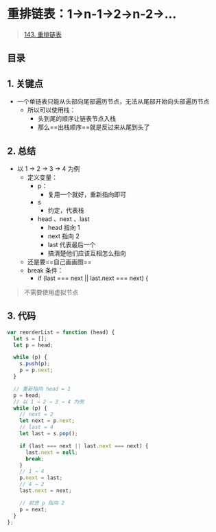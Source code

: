 
# 重排链表：1→n-1→2→n-2→...



> [143. 重排链表](https://leetcode.cn/problems/reorder-list/)


## 目录
<!-- toc -->
 ## 1. 关键点 

- 一个单链表只能从头部向尾部遍历节点，无法从尾部开始向头部遍历节点
	- 所以可以使用栈：
		- 头到尾的顺序让链表节点入栈
		- 那么==出栈顺序==就是反过来从尾到头了

## 2. 总结

- 以 1 → 2 → 3 → 4 为例
	- 定义变量：
		- p：
			-  复用一个就好，重新指向即可
		- s
			-  约定，代表栈
		- head 、next 、last
			- head 指向 1
			- next 指向 2
			- last 代表最后一个
			- 搞清楚他们应该互相怎么指向
	- 还是要==自己画画图==
	- break 条件：
		- if (last === next || last.next === next) {

>  不需要使用虚拟节点

## 3. 代码

```javascript hl:10
var reorderList = function (head) {
  let s = [];
  let p = head;

  while (p) {
    s.push(p);
    p = p.next;
  }

  // 重新指向 head = 1
  p = head;
  // 以 1 → 2 → 3 → 4 为例
  while (p) {
    // next = 2
    let next = p.next;
    // last = 4
    let last = s.pop();

    if (last === next || last.next === next) {
      last.next = null;
      break;
    }
    // 1 → 4
    p.next = last;
    // 4 → 2
    last.next = next;

    // 前进 p 指向 2
    p = next;
  }
};

```